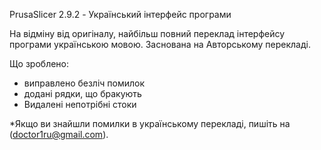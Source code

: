 PrusaSlicer 2.9.2 - Український інтерфейс програми

На відміну від оригіналу, найбільш повний переклад інтерфейсу програми українською мовою.
Заснована на Авторському перекладі.

Що зроблено:
- виправлено безліч помилок
- додані рядки, що бракують
- Видалені непотрібні стоки

*Якщо ви знайшли помилки в українському перекладі, пишіть на (doctor1ru@gmail.com).

